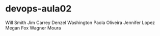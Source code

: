 # devops-aula02

Will Smith
Jim Carrey
Denzel Washington
Paola Oliveira
Jennifer Lopez
Megan Fox
Wagner Moura
